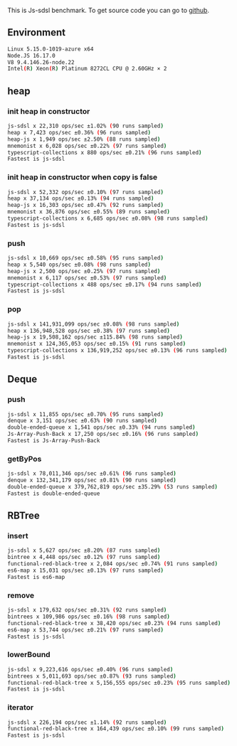 This is Js-sdsl benchmark. To get source code you can go to [github](https://github.com/js-sdsl/benchmark).

## Environment

```bash
Linux 5.15.0-1019-azure x64
Node.JS 16.17.0
V8 9.4.146.26-node.22
Intel(R) Xeon(R) Platinum 8272CL CPU @ 2.60GHz × 2
```

## heap

### init heap in constructor

```bash
js-sdsl x 22,310 ops/sec ±1.02% (90 runs sampled)
heap x 7,423 ops/sec ±0.36% (96 runs sampled)
heap-js x 1,949 ops/sec ±2.50% (88 runs sampled)
mnemonist x 6,028 ops/sec ±0.22% (97 runs sampled)
typescript-collections x 880 ops/sec ±0.21% (96 runs sampled)
Fastest is js-sdsl
```

### init heap in constructor when copy is false

```bash
js-sdsl x 52,332 ops/sec ±0.10% (97 runs sampled)
heap x 37,134 ops/sec ±0.13% (94 runs sampled)
heap-js x 16,303 ops/sec ±0.47% (92 runs sampled)
mnemonist x 36,876 ops/sec ±0.55% (89 runs sampled)
typescript-collections x 6,685 ops/sec ±0.08% (98 runs sampled)
Fastest is js-sdsl
```

### push

```bash
js-sdsl x 10,669 ops/sec ±0.58% (95 runs sampled)
heap x 5,540 ops/sec ±0.08% (98 runs sampled)
heap-js x 2,500 ops/sec ±0.25% (97 runs sampled)
mnemonist x 6,117 ops/sec ±0.53% (97 runs sampled)
typescript-collections x 488 ops/sec ±0.17% (94 runs sampled)
Fastest is js-sdsl
```

### pop

```bash
js-sdsl x 141,931,099 ops/sec ±0.08% (98 runs sampled)
heap x 136,948,528 ops/sec ±0.38% (97 runs sampled)
heap-js x 19,508,162 ops/sec ±115.84% (98 runs sampled)
mnemonist x 124,365,053 ops/sec ±0.15% (91 runs sampled)
typescript-collections x 136,919,252 ops/sec ±0.13% (96 runs sampled)
Fastest is js-sdsl
```

## Deque

### push

```bash
js-sdsl x 11,855 ops/sec ±0.70% (95 runs sampled)
denque x 3,151 ops/sec ±0.63% (90 runs sampled)
double-ended-queue x 1,541 ops/sec ±0.33% (94 runs sampled)
Js-Array-Push-Back x 17,250 ops/sec ±0.16% (96 runs sampled)
Fastest is Js-Array-Push-Back
```

### getByPos

```bash
js-sdsl x 78,011,346 ops/sec ±0.61% (96 runs sampled)
denque x 132,341,179 ops/sec ±0.81% (90 runs sampled)
double-ended-queue x 379,762,819 ops/sec ±35.29% (53 runs sampled)
Fastest is double-ended-queue
```

## RBTree

### insert

```bash
js-sdsl x 5,627 ops/sec ±8.20% (87 runs sampled)
bintree x 4,448 ops/sec ±0.12% (97 runs sampled)
functional-red-black-tree x 2,084 ops/sec ±0.74% (91 runs sampled)
es6-map x 15,031 ops/sec ±0.13% (97 runs sampled)
Fastest is es6-map
```

### remove

```bash
js-sdsl x 179,632 ops/sec ±0.31% (92 runs sampled)
bintrees x 109,986 ops/sec ±0.16% (98 runs sampled)
functional-red-black-tree x 38,420 ops/sec ±0.23% (94 runs sampled)
es6-map x 53,744 ops/sec ±0.21% (97 runs sampled)
Fastest is js-sdsl
```

### lowerBound

```bash
js-sdsl x 9,223,616 ops/sec ±0.40% (96 runs sampled)
bintrees x 5,011,693 ops/sec ±0.87% (93 runs sampled)
functional-red-black-tree x 5,156,555 ops/sec ±0.23% (95 runs sampled)
Fastest is js-sdsl
```

### iterator

```bash
js-sdsl x 226,194 ops/sec ±1.14% (92 runs sampled)
functional-red-black-tree x 164,439 ops/sec ±0.10% (99 runs sampled)
Fastest is js-sdsl
```
